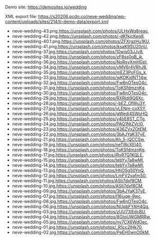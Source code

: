 Demo site: https://demosites.io/wedding

XML export file: https://s20206.pcdn.co/neve-wedding/wp-content/uploads/sites/214/ti-demo-data/export.xml

- neve-wedding-43.png,https://unsplash.com/photos/ULHxWq8reao,
- neve-wedding-42.png,https://unsplash.com/photos/-dKfkjcKeg8,
- neve-wedding-40.1.png,https://unsplash.com/photos/ZFXrgzHu1KU,
- neve-wedding-41.png,https://unsplash.com/photos/ksaK9SU20nU,
- neve-wedding-37.jpg,https://unsplash.com/photos/10wjs03JJv8,
- neve-wedding-38.jpg,https://unsplash.com/photos/zF8ss0qB_ik,
- neve-wedding-36.jpg,https://unsplash.com/photos/NoRsyXmHGpI,
- neve-wedding-34.jpg,https://unsplash.com/photos/vMV6r4VRhJ8,
- neve-wedding-35.jpg,https://unsplash.com/photos/mEZ3PoFGs_k,
- neve-wedding-33.jpg,https://unsplash.com/photos/wKOKidNT14w,
- neve-wedding-32.jpg,https://unsplash.com/photos/Fw6nOTesO4c,
- neve-wedding-31.jpg,https://unsplash.com/photos/ToKSfdmznKg,
- neve-wedding-30.jpg,https://unsplash.com/photos/Fw6nOTesO4c,
- neve-wedding-29.jpg,https://unsplash.com/photos/RXRldi9Q6Xc,
- neve-wedding-28.jpg,https://unsplash.com/photos/-bEZ_OfWu3Y,
- neve-wedding-27.jpg,https://unsplash.com/photos/vLENm-coX5Y,
- neve-wedding-26.jpg,https://unsplash.com/photos/gWedi4SWsHQ,
- neve-wedding-25.jpg,https://unsplash.com/photos/y4bE8ST_CTg,
- neve-wedding-24.jpg,https://unsplash.com/photos/PAQ1NtZVcl0,
- neve-wedding-23.jpg,https://unsplash.com/photos/436ZVxZOtEM,
- neve-wedding-22.jpg,https://unsplash.com/photos/3bAJYaK37yE,
- neve-wedding-21.jpg,https://unsplash.com/photos/Ah_5-iQCCSw,
- neve-wedding-19.jpg,https://unsplash.com/photos/neTlRcXEI40,
- neve-wedding-18.jpg,https://unsplash.com/photos/ToKSfdmznKg,
- neve-wedding-17.jpg,https://unsplash.com/photos/iRvR7Q1KQLE,
- neve-wedding-15.jpg,https://unsplash.com/photos/tebYv7a8wMI,
- neve-wedding-14.jpg,https://unsplash.com/photos/tebYv7a8wMI,
- neve-wedding-13.jpg,https://unsplash.com/photos/HtjOSg50YnQ,
- neve-wedding-12.jpg,https://unsplash.com/photos/LmFV2vafmS0,
- neve-wedding-11.jpg,https://unsplash.com/photos/ASti7dxf8CM,
- neve-wedding-10.jpg,https://unsplash.com/photos/ASti7dxf8CM,
- neve-wedding-09.jpg,https://unsplash.com/photos/3bAJYaK37yE,
- neve-wedding-07.jpg,https://unsplash.com/photos/I16iuqe-9wc,
- neve-wedding-08.jpg,https://unsplash.com/photos/Fw6nOTesO4c,
- neve-wedding-06.jpg,https://unsplash.com/photos/NUpbFYAH4Qg,
- neve-wedding-03.jpg,https://unsplash.com/photos/zUU73lEdcBU,
- neve-wedding-04.jpg,https://unsplash.com/photos/8GtqUWGMRRw,
- neve-wedding-05.jpg,https://unsplash.com/photos/ny7CX6WdOec,
- neve-wedding-01.jpg,https://unsplash.com/photos/_R1cc2IHk70,
- neve-wedding-02.jpg,https://unsplash.com/photos/PeEH0wnO0kM,
